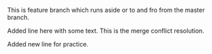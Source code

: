 This is feature branch which runs aside or to and fro from the master branch.

Added line here with some text.
This is the merge conflict resolution.

Added new line for practice.